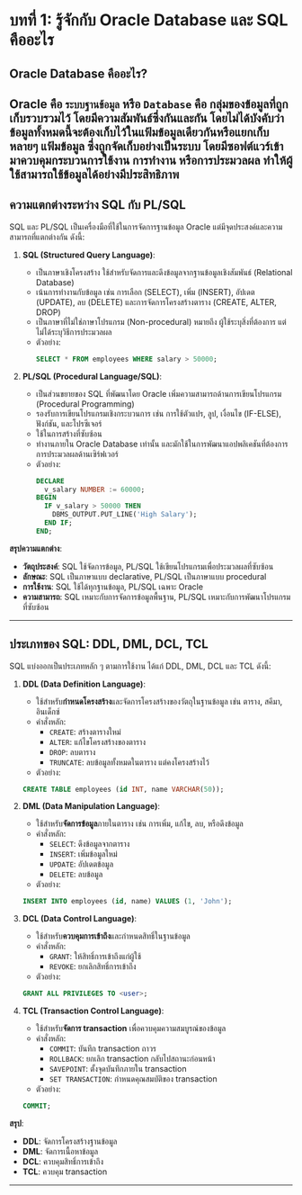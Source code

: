 # บทที่ 1: รู้จักกับ Oracle Database และ SQL คืออะไร
## Oracle Database คืออะไร?
Oracle คือ `ระบบฐานข้อมูล` หรือ `Database` คือ กลุ่มของข้อมูลที่ถูกเก็บรวบรวมไว้ โดยมีความสัมพันธ์ซึ่งกันและกัน โดยไม่ได้บังคับว่าข้อมูลทั้งหมดนี้จะต้องเก็บไว้ในแฟ้มข้อมูลเดียวกันหรือแยกเก็บหลายๆ แฟ้มข้อมูล ซึ่งถูกจัดเก็บอย่างเป็นระบบ โดยมีซอฟต์แวร์เข้ามาควบคุมกระบวนการใช้งาน การทำงาน หรือการประมวลผล ทำให้ผู้ใช้สามารถใช้ข้อมูลได้อย่างมีประสิทธิภาพ
---

## ความแตกต่างระหว่าง SQL กับ PL/SQL
SQL และ PL/SQL เป็นเครื่องมือที่ใช้ในการจัดการฐานข้อมูล Oracle แต่มีจุดประสงค์และความสามารถที่แตกต่างกัน ดังนี้:

1. **SQL (Structured Query Language)**:
    - เป็นภาษาเชิงโครงสร้าง ใช้สำหรับจัดการและดึงข้อมูลจากฐานข้อมูลเชิงสัมพันธ์ (Relational Database)
    - เน้นการทำงานกับข้อมูล เช่น การเลือก (SELECT), เพิ่ม (INSERT), อัปเดต (UPDATE), ลบ (DELETE) และการจัดการโครงสร้างตาราง (CREATE, ALTER, DROP)
    - เป็นภาษาที่ไม่ใช่ภาษาโปรแกรม (Non-procedural) หมายถึง ผู้ใช้ระบุสิ่งที่ต้องการ แต่ไม่ได้ระบุวิธีการประมวลผล
    - ตัวอย่าง: 
      ```sql
      SELECT * FROM employees WHERE salary > 50000;
      ```

2. **PL/SQL (Procedural Language/SQL)**:
    - เป็นส่วนขยายของ SQL ที่พัฒนาโดย Oracle เพิ่มความสามารถด้านการเขียนโปรแกรม (Procedural Programming)
    - รองรับการเขียนโปรแกรมเชิงกระบวนการ เช่น การใช้ตัวแปร, ลูป, เงื่อนไข (IF-ELSE), ฟังก์ชัน, และโปรซีเจอร์
    - ใช้ในการสร้างที่ซับซ้อน
    - ทำงานภายใน Oracle Database เท่านั้น และมักใช้ในการพัฒนาแอปพลิเคชันที่ต้องการการประมวลผลด้านเซิร์ฟเวอร์
    - ตัวอย่าง:
      ```sql
      DECLARE
        v_salary NUMBER := 60000;
      BEGIN
        IF v_salary > 50000 THEN
          DBMS_OUTPUT.PUT_LINE('High Salary');
        END IF;
      END;
      ```

**สรุปความแตกต่าง**:
- **วัตถุประสงค์**: SQL ใช้จัดการข้อมูล, PL/SQL ใช้เขียนโปรแกรมเพื่อประมวลผลที่ซับซ้อน
- **ลักษณะ**: SQL เป็นภาษาแบบ declarative, PL/SQL เป็นภาษาแบบ procedural
- **การใช้งาน**: SQL ใช้ได้ทุกฐานข้อมูล, PL/SQL เฉพาะ Oracle
- **ความสามารถ**: SQL เหมาะกับการจัดการข้อมูลพื้นฐาน, PL/SQL เหมาะกับการพัฒนาโปรแกรมที่ซับซ้อน
---

## ประเภทของ SQL: DDL, DML, DCL, TCL
SQL แบ่งออกเป็นประเภทหลัก ๆ ตามการใช้งาน ได้แก่ DDL, DML, DCL และ TCL ดังนี้:

1. **DDL (Data Definition Language)**:
    - ใช้สำหรับ**กำหนดโครงสร้าง**และจัดการโครงสร้างของวัตถุในฐานข้อมูล เช่น ตาราง, สคีมา, อินเด็กซ์
    - คำสั่งหลัก:
        - `CREATE`: สร้างตารางใหม่
        - `ALTER`: แก้ไขโครงสร้างของตาราง
        - `DROP`: ลบตาราง
        - `TRUNCATE`: ลบข้อมูลทั้งหมดในตาราง แต่คงโครงสร้างไว้
    - ตัวอย่าง: 
    ```sql
    CREATE TABLE employees (id INT, name VARCHAR(50));
    ```

2. **DML (Data Manipulation Language)**:
    - ใช้สำหรับ**จัดการข้อมูล**ภายในตาราง เช่น การเพิ่ม, แก้ไข, ลบ, หรือดึงข้อมูล
    - คำสั่งหลัก:
        - `SELECT`: ดึงข้อมูลจากตาราง
        - `INSERT`: เพิ่มข้อมูลใหม่
        - `UPDATE`: อัปเดตข้อมูล
        - `DELETE`: ลบข้อมูล
    - ตัวอย่าง:
    ```sql
    INSERT INTO employees (id, name) VALUES (1, 'John');
    ```

3. **DCL (Data Control Language)**:
    - ใช้สำหรับ**ควบคุมการเข้าถึง**และกำหนดสิทธิ์ในฐานข้อมูล
    - คำสั่งหลัก:
        - `GRANT`: ให้สิทธิ์การเข้าถึงแก่ผู้ใช้
        - `REVOKE`: ยกเลิกสิทธิ์การเข้าถึง
    - ตัวอย่าง: 
    ```sql
    GRANT ALL PRIVILEGES TO <user>;
    ```

4. **TCL (Transaction Control Language)**:
    - ใช้สำหรับ**จัดการ transaction** เพื่อควบคุมความสมบูรณ์ของข้อมูล
    - คำสั่งหลัก:
        - `COMMIT`: บันทึก transaction ถาวร
        - `ROLLBACK`: ยกเลิก transaction กลับไปสถานะก่อนหน้า
        - `SAVEPOINT`: ตั้งจุดบันทึกภายใน transaction
        - `SET TRANSACTION`: กำหนดคุณสมบัติของ transaction
    - ตัวอย่าง:
    ```sql
    COMMIT;
    ```

**สรุป**:
- **DDL**: จัดการโครงสร้างฐานข้อมูล
- **DML**: จัดการเนื้อหาข้อมูล
- **DCL**: ควบคุมสิทธิ์การเข้าถึง
- **TCL**: ควบคุม transaction
---

